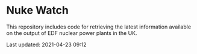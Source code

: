 # Nuke Watch

This repository includes code for retrieving the latest information available on the output of EDF nuclear power plants in the UK.

Last updated: 2021-04-23 09:12